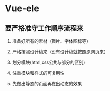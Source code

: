 # Vue-ele

## 要严格准守工作顺序流程来

 1. 准备好所有的素材（图片、字体图标等）

 2. 严格按照设计稿来（没有设计稿就按照原网页来）

 3. 划分模块(html,css公共与部分的区别)

 4. 注重模块和样式的可复用性

 5. 先做出静态的页面再做出动态的效果

